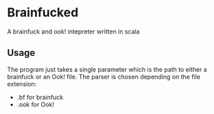 Brainfucked
===========

A brainfuck and ook! intepreter written in scala

Usage
-----

The program just takes a single parameter which is the path to either a brainfuck or an Ook! file.
The parser is chosen depending on the file extension:
- .bf for brainfuck
- .ook for Ook!
